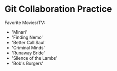 # Git Collaboration Practice

Favorite Movies/TV:
- 'Minari'
- 'Finding Nemo'
- 'Better Call Saul'
- 'Criminal Minds'
- 'Runaway Bride'
- 'Silence of the Lambs'
- 'Bob's Burgers'
